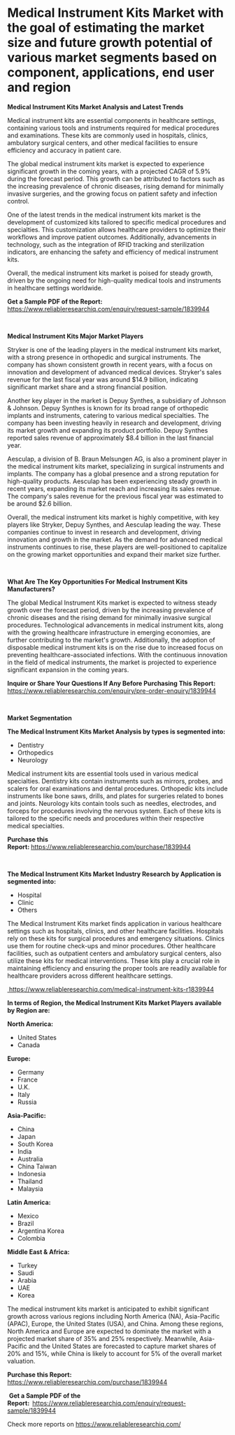 <p><h1>Medical Instrument Kits Market with the goal of estimating the market size and future growth potential of various market segments based on component, applications, end user and region</h1></p><p><strong>Medical Instrument Kits Market Analysis and Latest Trends</strong></p>
<p><p>Medical instrument kits are essential components in healthcare settings, containing various tools and instruments required for medical procedures and examinations. These kits are commonly used in hospitals, clinics, ambulatory surgical centers, and other medical facilities to ensure efficiency and accuracy in patient care.</p><p>The global medical instrument kits market is expected to experience significant growth in the coming years, with a projected CAGR of 5.9% during the forecast period. This growth can be attributed to factors such as the increasing prevalence of chronic diseases, rising demand for minimally invasive surgeries, and the growing focus on patient safety and infection control.</p><p>One of the latest trends in the medical instrument kits market is the development of customized kits tailored to specific medical procedures and specialties. This customization allows healthcare providers to optimize their workflows and improve patient outcomes. Additionally, advancements in technology, such as the integration of RFID tracking and sterilization indicators, are enhancing the safety and efficiency of medical instrument kits.</p><p>Overall, the medical instrument kits market is poised for steady growth, driven by the ongoing need for high-quality medical tools and instruments in healthcare settings worldwide.</p></p>
<p><strong>Get a Sample PDF of the Report:&nbsp;</strong> <a href="https://www.reliableresearchiq.com/enquiry/request-sample/1839944">https://www.reliableresearchiq.com/enquiry/request-sample/1839944</a></p>
<p>&nbsp;</p>
<p><strong>Medical Instrument Kits Major Market Players</strong></p>
<p><p>Stryker is one of the leading players in the medical instrument kits market, with a strong presence in orthopedic and surgical instruments. The company has shown consistent growth in recent years, with a focus on innovation and development of advanced medical devices. Stryker's sales revenue for the last fiscal year was around $14.9 billion, indicating significant market share and a strong financial position.</p><p>Another key player in the market is Depuy Synthes, a subsidiary of Johnson & Johnson. Depuy Synthes is known for its broad range of orthopedic implants and instruments, catering to various medical specialties. The company has been investing heavily in research and development, driving its market growth and expanding its product portfolio. Depuy Synthes reported sales revenue of approximately $8.4 billion in the last financial year.</p><p>Aesculap, a division of B. Braun Melsungen AG, is also a prominent player in the medical instrument kits market, specializing in surgical instruments and implants. The company has a global presence and a strong reputation for high-quality products. Aesculap has been experiencing steady growth in recent years, expanding its market reach and increasing its sales revenue. The company's sales revenue for the previous fiscal year was estimated to be around $2.6 billion.</p><p>Overall, the medical instrument kits market is highly competitive, with key players like Stryker, Depuy Synthes, and Aesculap leading the way. These companies continue to invest in research and development, driving innovation and growth in the market. As the demand for advanced medical instruments continues to rise, these players are well-positioned to capitalize on the growing market opportunities and expand their market size further.</p></p>
<p>&nbsp;</p>
<p><strong>What Are The Key Opportunities For Medical Instrument Kits Manufacturers?</strong></p>
<p><p>The global Medical Instrument Kits market is expected to witness steady growth over the forecast period, driven by the increasing prevalence of chronic diseases and the rising demand for minimally invasive surgical procedures. Technological advancements in medical instrument kits, along with the growing healthcare infrastructure in emerging economies, are further contributing to the market's growth. Additionally, the adoption of disposable medical instrument kits is on the rise due to increased focus on preventing healthcare-associated infections. With the continuous innovation in the field of medical instruments, the market is projected to experience significant expansion in the coming years.</p></p>
<p><strong>Inquire or Share Your Questions If Any Before Purchasing This Report:</strong> <a href="https://www.reliableresearchiq.com/enquiry/pre-order-enquiry/1839944">https://www.reliableresearchiq.com/enquiry/pre-order-enquiry/1839944</a></p>
<p>&nbsp;</p>
<p><strong>Market Segmentation</strong></p>
<p><strong>The Medical Instrument Kits Market Analysis by types is segmented into:</strong></p>
<p><ul><li>Dentistry</li><li>Orthopedics</li><li>Neurology</li></ul></p>
<p><p>Medical instrument kits are essential tools used in various medical specialties. Dentistry kits contain instruments such as mirrors, probes, and scalers for oral examinations and dental procedures. Orthopedic kits include instruments like bone saws, drills, and plates for surgeries related to bones and joints. Neurology kits contain tools such as needles, electrodes, and forceps for procedures involving the nervous system. Each of these kits is tailored to the specific needs and procedures within their respective medical specialties.</p></p>
<p><strong>Purchase this Report:&nbsp;</strong><a href="https://www.reliableresearchiq.com/purchase/1839944">https://www.reliableresearchiq.com/purchase/1839944</a></p>
<p>&nbsp;</p>
<p><strong>The Medical Instrument Kits Market Industry Research by Application is segmented into:</strong></p>
<p><ul><li>Hospital</li><li>Clinic</li><li>Others</li></ul></p>
<p><p>The Medical Instrument Kits market finds application in various healthcare settings such as hospitals, clinics, and other healthcare facilities. Hospitals rely on these kits for surgical procedures and emergency situations. Clinics use them for routine check-ups and minor procedures. Other healthcare facilities, such as outpatient centers and ambulatory surgical centers, also utilize these kits for medical interventions. These kits play a crucial role in maintaining efficiency and ensuring the proper tools are readily available for healthcare providers across different healthcare settings.</p></p>
<p><a href="https://www.reliableresearchiq.com/medical-instrument-kits-r1839944">&nbsp;https://www.reliableresearchiq.com/medical-instrument-kits-r1839944</a></p>
<p><strong>In terms of Region, the Medical Instrument Kits Market Players available by Region are:</strong></p>
<p>
    <p> <strong> North America: </strong>
        <ul>
            <li>United States</li>
            <li>Canada</li>
        </ul>
        </p> 
    <p> <strong> Europe: </strong>
        <ul>
            <li>Germany</li>
            <li>France</li>
            <li>U.K.</li>
            <li>Italy</li>
            <li>Russia</li>
        </ul>
        </p> 
    <p> <strong> Asia-Pacific: </strong>
        <ul>
            <li>China</li>
            <li>Japan</li>
            <li>South Korea</li>
            <li>India</li>
            <li>Australia</li>
            <li>China Taiwan</li>
            <li>Indonesia</li>
            <li>Thailand</li>
            <li>Malaysia</li>
        </ul>
        </p> 
    <p> <strong> Latin America: </strong>
        <ul>
            <li>Mexico</li>
            <li>Brazil</li>
            <li>Argentina Korea</li>
            <li>Colombia</li>
        </ul>
        </p> 
    <p> <strong> Middle East & Africa: </strong>
        <ul>
            <li>Turkey</li>
            <li>Saudi</li>
            <li>Arabia</li>
            <li>UAE</li>
            <li>Korea</li>
        </ul>
    </p>
    </p>
<p><p>The medical instrument kits market is anticipated to exhibit significant growth across various regions including North America (NA), Asia-Pacific (APAC), Europe, the United States (USA), and China. Among these regions, North America and Europe are expected to dominate the market with a projected market share of 35% and 25% respectively. Meanwhile, Asia-Pacific and the United States are forecasted to capture market shares of 20% and 15%, while China is likely to account for 5% of the overall market valuation.</p></p>
<p><strong>Purchase this Report: </strong><a href="https://www.reliableresearchiq.com/purchase/1839944">https://www.reliableresearchiq.com/purchase/1839944</a></p>
<p>&nbsp;<strong>Get a Sample PDF of the Report:&nbsp;&nbsp;</strong><a href="https://www.reliableresearchiq.com/enquiry/request-sample/1839944">https://www.reliableresearchiq.com/enquiry/request-sample/1839944</a></p>
<p><strong></strong></p>
<p>Check more reports on <a href="https://www.reliableresearchiq.com/">https://www.reliableresearchiq.com/</a></p>